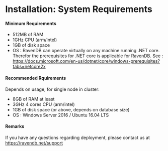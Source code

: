 # Installation: System Requirements


#### Minimum Requirements
* 512MB of RAM
* 1GHz CPU (arm/intel)
* 1GB of disk space
* OS : RavenDB can operate virtually on any machine running .NET core. Therefor the prerequisites for .NET core is applicable for RavenDB. See : https://docs.microsoft.com/en-us/dotnet/core/windows-prerequisites?tabs=netcore2x

#### Recommended Rquirements

Depends on usage, for single node in cluster:
* 8GB of RAM at least
* 3GHz 4 cores CPU (arm/intel)
* 1GB of disk space (or above, depends on database size)
* OS : Windows Server 2016 / Ubuntu 16.04 LTS

####  Remarks

If you have any questions regarding deployment, please contact us at https://ravendb.net/support
